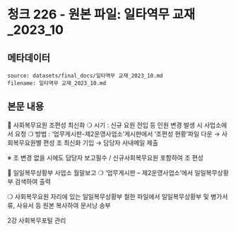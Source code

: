 # 청크 226 - 원본 파일: 일타역무 교재_2023_10

## 메타데이터

```
source: datasets/final_docs/일타역무 교재_2023_10.md
filename: 일타역무 교재_2023_10.md
```

## 본문 내용

󰊳 사회복무요원 조편성 최신화 ❍ 시기 : 신규 요원 전입 등 인원 변경 발생 시 사업소에서 요청 ❍ 방법 : ‘업무게시판-제2운영사업소’게시판에서 ‘조편성 현황’파일 다운 → 사회복무요원별 편성 조 최신화 기입 → 담당자 사내메일 제출

※ 조 변경 없을 시에도 담당자 보고필수 / 신규사회복무요원 포함하여 조 편성

󰊳 일일복무상황부 사업소 월말보고 ❍ ‘업무게시판 – 제2운영사업소’에서 일일복무상황부 검색하여 출력

❍ 사회복무요원 자리에 있는 일일복무상황부 철한 파일에서 일일복무상황부 및 병가서류, 사유서 등 원본 복사하여 문서낭 송부

2강 사회복무포털 관리